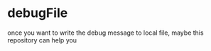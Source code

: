 # debugFile
once you want to write the debug message to local file, maybe this repository can help you
